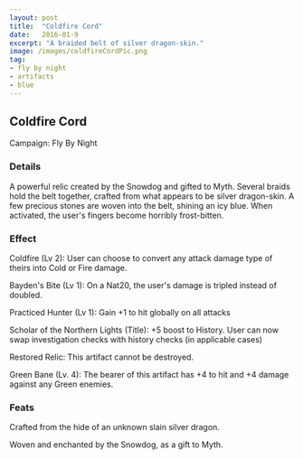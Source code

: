 ```yaml
---
layout: post
title:  "Coldfire Cord"
date:   2016-01-9
excerpt: "A braided belt of silver dragon-skin."
image: /images/coldfireCordPic.png
tag:
- fly by night
- artifacts 
- blue
---
```


## Coldfire Cord
Campaign: Fly By Night

### Details

A powerful relic created by the Snowdog and gifted to Myth. Several braids hold the belt together, crafted from what appears to be silver dragon-skin. A few precious stones are woven into the belt, shining an icy blue. When activated, the user's fingers become horribly frost-bitten.


### Effect

Coldfire (Lv 2):
User can choose to convert any attack damage type of theirs into Cold or Fire damage.

Bayden's Bite (Lv 1):
On a Nat20, the user's damage is tripled instead of doubled.

Practiced Hunter (Lv 1): 
Gain +1 to hit globally on all attacks 

Scholar of the Northern Lights (Title):
+5 boost to History. User can now swap investigation checks with history checks (in applicable cases)

Restored Relic:
This artifact cannot be destroyed.

Green Bane (Lv. 4):
The bearer of this artifact has +4 to hit and +4 damage against any Green enemies.

### Feats

Crafted from the hide of an unknown slain silver dragon.

Woven and enchanted by the Snowdog, as a gift to Myth.
